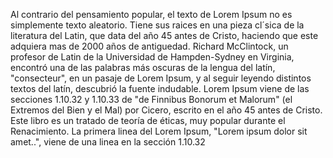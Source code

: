 Al contrario del pensamiento popular, el texto de Lorem Ipsum no es simplemente texto aleatorio. Tiene sus raices en una pieza cl´sica de la literatura del Latin, que data del
año 45 antes de Cristo, haciendo que este adquiera mas de 2000 años de antiguedad. Richard McClintock, un profesor de Latin de la Universidad de Hampden-Sydney en Virginia, 
encontró una de las palabras más oscuras de la lengua del latín, "consecteur", en un pasaje de Lorem Ipsum, y al seguir leyendo distintos textos del latín, descubrió la fuente 
indudable. Lorem Ipsum viene de las secciones 1.10.32 y 1.10.33 de "de Finnibus Bonorum et Malorum" (el Extremos del Bien y el Mal) por Cicero, escrito en el año 45 antes de 
Cristo. Este libro es un tratado de teoría de éticas, muy popular durante el Renacimiento. La primera linea del Lorem Ipsum, "Lorem ipsum dolor sit amet..", viene de una linea 
en la sección 1.10.32